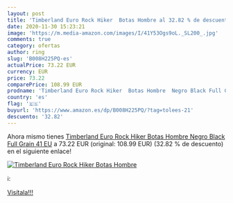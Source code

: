 ```yaml
---
layout: post
title: 'Timberland Euro Rock Hiker  Botas Hombre al 32.82 % de descuento'
date: 2020-11-30 15:23:21
image: 'https://m.media-amazon.com/images/I/41Y53Ogs9oL._SL200_.jpg'
comments: true
category: ofertas
author: ring
slug: 'B008H225PQ-es'
actualPrice: 73.22 EUR
currency: EUR
price: 73.22
comparePrice: 108.99 EUR
prodname: 'Timberland Euro Rock Hiker  Botas Hombre  Negro Black Full Grain  41 EU'
country: 'es'
flag: '🇪🇸'
buyurl: 'https://www.amazon.es/dp/B008H225PQ/?tag=tolees-21'
descuento: '32.82'
---
```


Ahora mismo tienes [Timberland Euro Rock Hiker  Botas Hombre  Negro Black Full Grain  41 EU](https://www.amazon.es/dp/B008H225PQ/?tag=tolees-21) a 73.22 EUR (original: 108.99 EUR) (32.82 %  de descuento) en el siguiente enlace!

[![Timberland Euro Rock Hiker  Botas Hombre](https://m.media-amazon.com/images/I/41Y53Ogs9oL._SL200_.jpg)](https://www.amazon.es/dp/B008H225PQ/?tag=tolees-21)

ℹ️:


[Visítala!!!](https://www.amazon.es/dp/B008H225PQ/?tag=tolees-21)
